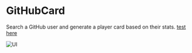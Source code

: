 # GitHubCard
Search a GitHub user and generate a player card based on their stats. [test here](https://readyresearcherone.github.io/readyresearcherone/gitp/index.html)

![UI](https://raw.githubusercontent.com/readyresearcherone/git-rp/main/default.PNG "UI")





